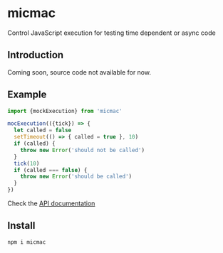 # micmac
Control JavaScript execution for testing time dependent or async code

## Introduction

Coming soon, source code not available for now.

## Example
```javascript
import {mockExecution} from 'micmac'

mocExecution(({tick}) => {
  let called = false
  setTimeout(() => { called = true }, 10)
  if (called) {
    throw new Error('should not be called')
  }
  tick(10)
  if (called === false) {
    throw new Error('should be called')
  }  
})
```

Check the [API documentation](./docs/api.md)

## Install

`npm i micmac`

